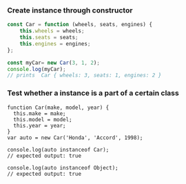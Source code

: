 ### Create instance through constructor
```javascript
const Car = function (wheels, seats, engines) {
    this.wheels = wheels;
    this.seats = seats;
    this.engines = engines;
};

const myCar= new Car(3, 1, 2);
console.log(myCar);
// prints  Car { wheels: 3, seats: 1, engines: 2 }
```

### Test whether a instance is a part of a certain class
```
function Car(make, model, year) {
  this.make = make;
  this.model = model;
  this.year = year;
}
var auto = new Car('Honda', 'Accord', 1998);

console.log(auto instanceof Car);
// expected output: true

console.log(auto instanceof Object);
// expected output: true
```
